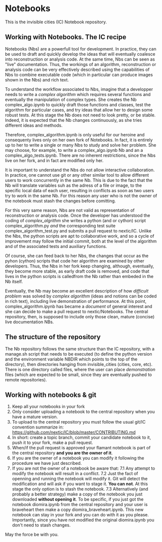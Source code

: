 # Notebooks
This is the invisible cities (IC) Notebook repository.

## Working with Notebooks. The IC recipe

Notebooks (Nbs)  are a powerfull tool for development. In practice, they can be used to draft and quickly develop the ideas that will eventually coalesce into reconstruction or analysis code. At the same time, Nbs can be seen as "live" documentation. Thus, the workings of an algorithm, reconstruction or analysis code can be very effectively described using the capabilities of Nbs to combine executable code (which in particular can produce images shown in the Nbs) and rich text.

To understand the workflow associated to Nbs, imagine that a developper needs to write a *complex algorithm* which requires several functions and eventually the manipulation of complex types. She creates the Nb complex_algo.ipynb to quickly draft those functions and classes, test the algorithm for particular cases, and try ideas that allow her to design some robust tests. At this stage the Nb does not need to look pretty, or be stable. Indeed, it is expected that the Nb changes continuously, as she tries different ideas and methods.

Therefore, complex_algorithm.ipynb is only useful for our heroine and consequenty lives only on her own fork of Notebooks. In fact, it is entirely up to her to write a single or many Nbs to study and solve her problem. She may choose, for example, to write a complex_algo.ipynb Nb and an a
complex_algo_tests.ipynb. There are no inherent restrictions, since the Nbs live on her fork, and in fact are modified only her.

It is important to understand the Nbs do not allow interactive collaboration. In practice, one cannot use git or any other similar tool to allow different users to work concurrently in the same Nb. This is due to the fact that the Nb will translate variables suh as the adress of a file or image, to the specific local data of each user, resulting in conflicts as soon as two users try to work in the same Nb. For this reason any user who is not the owner of the notebook must stash the changes before comitting.

For this very same reason, Nbs are not valid as representation of reconstruction or analysis code. Once the developer has understood the coding of *complex_algrithm* she writes a python (and or cython) script complex_algorithm.py *and* the corresponding test suite complex_algorithm_test.py and submits a pull request to nextic/IC. Unlike the Nbs, the python scripts are apt to collaborative work, and so a cycle of improvement may follow the initial commit, both at the level of the algorithm and of the associated tests and auxiliary functions.

Of course, she can feed back to her Nbs, the changes that occur as the pyhon (cython) scripts that code her algorithm are examined by other developers. Thus, the Nbs in her fork keep changing, although, eventually, they become more stable, as early draft code is removed, and code that lives in the python scripts is calledfrom the Nb rather than embeded in the Nb itself.

Eventually, the Nb may become an excellent description of how *difficult problem* was solved by
*complex algorithm* (ideas and notions can be coded in rich text), including live demonstration of performance. At this point, complex_algorithm.ipynb has became a *document* of general interest and she can decide to make a pull request to nextic/Notebooks. The central repository, then, is supposed to include only those clean, mature (concise) live documentation NBs.

## The structure of the repository

The Nb repository follows the same structure than the IC repository, with a manage.sh script that needs to be executed (to define the python version and the environment variable NBDIR which points to the top of the directory), then directories hanging from invisible_cities (cities, core, etc). There is one directory called files, where the user can place *demonstration* files (which are expected to be small, since they are eventually pushed to remote repositories). 

## Working with notebooks & git

1. Keep all your notebooks in your fork
2. Only consider uploading a notebook to the central repository when you have a mature version.
3. To upload to the central repository you must follow the usual git/IC convention summarize in: https://github.com/nextic/IC/blob/master/CONTRIBUTING.md
4. In short: create a topic branch, commit your candidate notebook to it, push it to your fork, make a pull request.
5. When/if the pull request is approved your flamant notebook is part of the central repository **and you are the owner of it**.
6. If you are the owner of a notebook you can modify it following the procedure we have just described.
7. If you are not the owner of a notebook be aware that:
7.1 Any attempt to modify the notebook will result in a conflict.
7.2 Just the fact of openning and running the notebook will modify it. Git will detect the modification and will ask if you want to stage it. **You can not**. At this stage the only option is to stash the notebook.
7.3 Alternatively (and probably a better strategy) make a copy of the notebook you just downloaded **without opening it**. To be specific, if you just got the notebook diomira.ipynb from the central repository and your user is braveheart then make a copy diomira_braveheart.ipynb. This new notebook can stay in your fork and you can do with it as you please. Importantly, since you have not modified the original diomira.ipynb you don't need to stash changes.

May the force be with you.